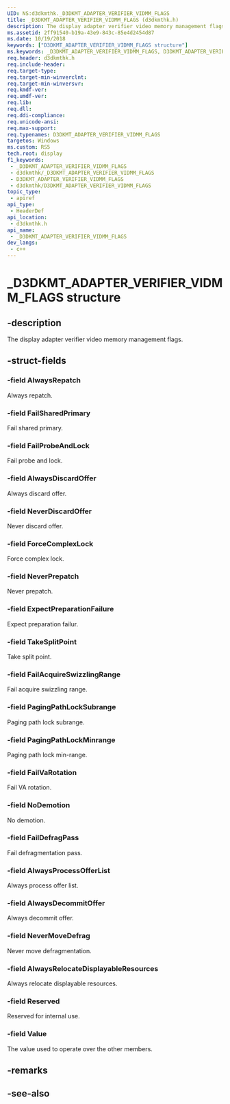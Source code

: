 ```yaml
---
UID: NS:d3dkmthk._D3DKMT_ADAPTER_VERIFIER_VIDMM_FLAGS
title: _D3DKMT_ADAPTER_VERIFIER_VIDMM_FLAGS (d3dkmthk.h)
description: The display adapter verifier video memory management flags.
ms.assetid: 2ff91540-b19a-43e9-843c-85e4d2454d87
ms.date: 10/19/2018
keywords: ["D3DKMT_ADAPTER_VERIFIER_VIDMM_FLAGS structure"]
ms.keywords: _D3DKMT_ADAPTER_VERIFIER_VIDMM_FLAGS, D3DKMT_ADAPTER_VERIFIER_VIDMM_FLAGS,
req.header: d3dkmthk.h
req.include-header: 
req.target-type: 
req.target-min-winverclnt: 
req.target-min-winversvr: 
req.kmdf-ver: 
req.umdf-ver: 
req.lib: 
req.dll: 
req.ddi-compliance: 
req.unicode-ansi: 
req.max-support: 
req.typenames: D3DKMT_ADAPTER_VERIFIER_VIDMM_FLAGS
targetos: Windows
ms.custom: RS5
tech.root: display
f1_keywords:
 - _D3DKMT_ADAPTER_VERIFIER_VIDMM_FLAGS
 - d3dkmthk/_D3DKMT_ADAPTER_VERIFIER_VIDMM_FLAGS
 - D3DKMT_ADAPTER_VERIFIER_VIDMM_FLAGS
 - d3dkmthk/D3DKMT_ADAPTER_VERIFIER_VIDMM_FLAGS
topic_type:
 - apiref
api_type:
 - HeaderDef
api_location:
 - d3dkmthk.h
api_name:
 - _D3DKMT_ADAPTER_VERIFIER_VIDMM_FLAGS
dev_langs:
 - c++
---
```


# _D3DKMT_ADAPTER_VERIFIER_VIDMM_FLAGS structure


## -description

The display adapter verifier video memory management flags.

## -struct-fields

### -field AlwaysRepatch

Always repatch.

### -field FailSharedPrimary

Fail shared primary.

### -field FailProbeAndLock

Fail probe and lock.

### -field AlwaysDiscardOffer

Always discard offer.

### -field NeverDiscardOffer

Never discard offer.

### -field ForceComplexLock

Force complex lock.

### -field NeverPrepatch

Never prepatch.

### -field ExpectPreparationFailure

Expect preparation failur.

### -field TakeSplitPoint

Take split point.

### -field FailAcquireSwizzlingRange

Fail acquire swizzling range.

### -field PagingPathLockSubrange

Paging path lock subrange.

### -field PagingPathLockMinrange

Paging path lock min-range.

### -field FailVaRotation

Fail VA rotation.

### -field NoDemotion

No demotion.

### -field FailDefragPass

Fail defragmentation pass.

### -field AlwaysProcessOfferList

Always process offer list.

### -field AlwaysDecommitOffer

Always decommit offer.

### -field NeverMoveDefrag

Never move defragmentation.

### -field AlwaysRelocateDisplayableResources

Always relocate displayable resources.

### -field Reserved

Reserved for internal use.

### -field Value

 
The value used to operate over the other members.

## -remarks

## -see-also

